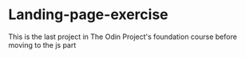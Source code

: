 # Landing-page-exercise
This is the last project in The Odin Project's foundation course before moving to the js part
